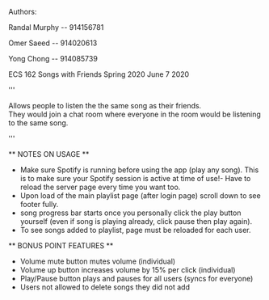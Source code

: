 Authors: 

  Randal Murphy -- 914156781
  
  Omer Saeed -- 914020613
  
  Yong Chong -- 914085739

ECS 162 Songs with Friends
Spring 2020
June 7 2020

'''

Allows people to listen the the same song as their friends.  
They would join a chat room where everyone in the room would be 
listening to the same song.

'''

** NOTES ON USAGE **

- Make sure Spotify is running before using the app (play any song). This is to make sure your Spotify session is active at time of use!- Have to reload the server page every time you want too.
- Upon load of the main playlist page (after login page) scroll down to see footer fully.
- song progress bar starts once you personally click the play button yourself (even if song is playing already, click pause then play again).
- To see songs added to playlist, page must be reloaded for each user.


** BONUS POINT FEATURES **

- Volume mute button mutes volume (individual)
- Volume up button increases volume by 15% per click (individual)
- Play/Pause button plays and pauses for all users (syncs for everyone)
- Users not allowed to delete songs they did not add